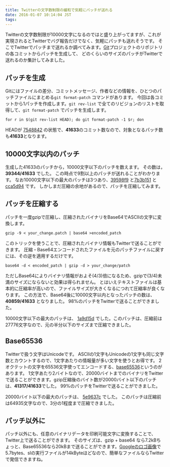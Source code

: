 ```yaml
---
title: Twitterの文字数制限の緩和で気軽にパッチが送れる
date: 2016-01-07 10:14:04 JST
tags: 
---
```


Twitterの文字数制限が10000文字になるのではと盛り上がってますが、これが実現されるとTwitterでバグ報告だけでなく、気軽にパッチも送れそうです。
そこでTwitterでパッチまで送れるか調べてみます。[Git](https://github.com/git/git)プロジェクトのリポジトリの各コミットからパッチを生成して、
どのくらいのサイズのパッチがTwitterで送れるのか集計してみました。

## パッチを生成

Gitにはファイルの差分、コミットメッセージ、作者などの情報を、ひとつのパッチファイルにまとめる`git format-patch` コマンドがあります。
今回は各コミットから1パッチを作成します。`git rev-list` で全てのリビジョンのリストを取得して、`git format-patch` でパッチを生成します。

```
for r in $(git rev-list HEAD); do git format-patch -1 $r; don
```

HEADが [7548842](https://github.com/git/git/commit/754884255bb580df159e58defa81cdd30b5c430c) の状態で、**41633**のコミット数なので、対象となるパッチ数も**41633**となります。

## 10000文字以内のパッチ

生成した41633のパッチから，10000文字以下のパッチを数えます。
その数は，**39344/41633** でした。
この時点で9割以上のパッチが送れることがわかります。
なお10000文字以下の最大のパッチは3つあり、[39598f9](https://github.com/git/git/commit/39598f9983f759b5e38b9e762c695bad6c89a1b3) と[7b3b151](https://github.com/git/git/commit/7b3b1515288352149f3ed3b975b650a7f81046ed) と[cca5d94](https://github.com/git/git/commit/cca5d946d692fde7ea5408a694cb4b1c97a5a838) です。
しかしまだ圧縮の余地があるので、パッチを圧縮してみます。

## パッチを圧縮する

パッチを一度gzipで圧縮し、圧縮されたバイナリをBase64でASCIIの文字に変換します。

```
gzip -9 < your_change.patch | base64 >encoded_patch
```

このトリックを使うことで、圧縮されたバイナリ情報もTwitterで送ることができます。
圧縮・Base64エンコードされたファイルを元のパッチファイルに戻すには、その逆を適用するだけです。

```
base64 -d < encoded_patch | gzip -d > your_change/patch
```

ただしBase64によりバイナリ情報がおよそ\(4/3\)倍になるため、gzipで\(3/4\)未満のサイズにならないと効果は得られません。
とはいえテキストファイルは基本的に圧縮率が高いので、ファイルサイズが大きくなるにつれて圧縮率が良くなります。
この方法で、Base64後に10000文字以内となったパッチの数は、**40859/41633** となりました。
98%のパッチをTwitterで送ることができました。

10000文字以下の最大のパッチは、 [1a9d15d](https://github.com/git/git/commit/1a9d15db25487bb3fc009a88375cc206a60e0e3b) でした。このパッチは、圧縮前は27776文字なので、元の半分以下のサイズまで圧縮できました。

## Base65536

Twitterで扱う文字はUnicodeです。
ASCIIの1文字もUnicodeの1文字も同じ文字数とカウントするので、1文字あたりの情報量が多い文字を使うとお得です。
2オクテットの文字を65536文字使ってエンコードする、[base65536](https://www.npmjs.com/package/base65536)というのがあります。
1文字あたり2バイトなので、20000バイトまでのバイナリをTwitterで送ることができます。gzip圧縮後のバイト数が20000バイト以下のパッチは、**41317/41633**でした。
99%のパッチをTwitterで送ることができました。

20000バイト以下の最大のパッチは、 [5e9637c](https://github.com/git/git/commit/5e9637c629702e3d41ad01d95956d1835d7338e0) でした。
このパッチは圧縮前は64935文字なので、3分の1程度まで圧縮できました。

## パッチ以外に

パッチ以外にも、任意のバイナリデータを印刷可能文字に変換することで、Twitter上で送ることができます。
そのサイズは、gzip \+ base64 なら7\.2kBちょっと、Base65536なら20kBまで送ることができます。[Googleのロゴ画像](https://www.google.co.jp/images/branding/googlelogo/1x/googlelogo_color_272x92dp.png)で5\.7bytes、slの実行ファイルが14kByteほどなので、簡単なファイルならTwitterで発信できますね。

